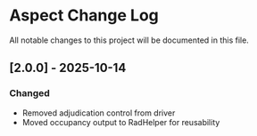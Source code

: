 # Aspect Change Log
All notable changes to this project will be documented in this file. 

## [2.0.0] - 2025-10-14
### Changed
- Removed adjudication control from driver
- Moved occupancy output to RadHelper for reusability


